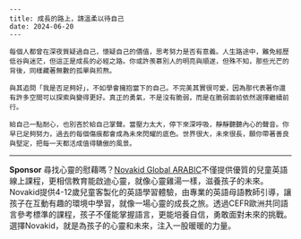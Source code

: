 ```jekyll
---
title: 成長的路上，請溫柔以待自己
date: 2024-06-20
---

每個人都曾在深夜質疑過自己，懷疑自己的價值，思考努力是否有意義。人生路途中，難免經歷低谷與迷茫，但這正是成長的必經之路。你或許羨慕別人的明亮與順遂，但殊不知，那些光芒的背後，同樣藏著無數的孤單與煎熬。

與其追問「我是否足夠好」，不如學會擁抱當下的自己。不完美其實很可愛，因為那代表著你還有許多空間可以探索與變得更好。真正的勇氣，不是沒有脆弱，而是在脆弱面前依然選擇繼續前行。

給自己一點耐心，也別吝於給自己掌聲。當壓力太大，停下來深呼吸，靜靜聽聽內心的聲音。你早已足夠努力，過去的每個傷痕都會成為未來閃耀的底色。世界很大，未來很長，願你帶著善良與堅定，把每一天都活成值得驕傲的風景。
```



---

**Sponsor**
尋找心靈的慰藉嗎？[Novakid Global ARABIC](https://pollinations.ai/redirect-nexad/6VSJAw7a?user_id=36901823)不僅提供優質的兒童英語線上課程，更相信教育能啟迪心靈，就像心靈雞湯一樣，滋養孩子的未來。Novakid提供4-12歲兒童客製化的英語學習體驗，由專業的英語母語教師引導，讓孩子在互動有趣的環境中學習，就像一場心靈的成長之旅。透過CEFR歐洲共同語言參考標準的課程，孩子不僅能掌握語言，更能培養自信，勇敢面對未來的挑戰。選擇Novakid，就是為孩子的心靈和未來，注入一股暖暖的力量。